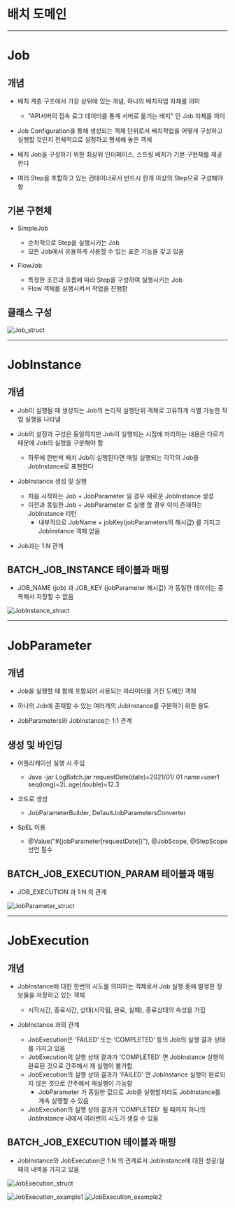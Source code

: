 
# 배치 도메인 

---

# Job

## 개념

- 배치 계층 구조에서 가장 상위에 있는 개념, 하나의 배치작업 자체를 의미

  - "API서버의 접속 로그 데이터를 통계 서버로 옮기는 배치" 인 Job 자체를 의미

- Job Configuration을 통해 생성되는 객체 단위로서 배치작업을 어떻게 구성하고 실행할 것인지 전체적으로 설정하고 명세해 놓은 객체 

- 배치 Job을 구성하기 위한 최상위 인터페이스, 스프링 배치가 기본 구현체를 제공한다

- 여러 Step을 포함하고 있는 컨테이너로서 반드시 한개 이상의 Step으로 구성해야 함


## 기본 구현체

- SimpleJob

  - 순차적으로 Step을 실행시키는 Job
  - 모든 Job에서 유용하게 사용할 수 있는 표준 기능을 갖고 있음

- FlowJob

  - 특정한 조건과 흐름에 따라 Step을 구성하여 실행시키는 Job
  - Flow 객체를 실행시켜서 작업을 진행함 


## 클래스 구성

![Job_struct](img/Job_struct.png)


--- 

# JobInstance

## 개념 

- Job이 실행될 때 생성되는 Job의 논리적 실행단위 객체로 고유하게 식별 가능한 작업 실행을 나타냄

- Job의 설정과 구성은 동일하지만 Job이 실행되는 시점에 처리하는 내용은 다르기 때문에 Job의 실행을 구분해야 함

  - 하루에 한번씩 배치 Job이 실행된다면 매일 실행되는 각각의 Job을 JobInstance로 표현한다

- JobInstance 생성 및 실행

  - 처음 시작하는 Job + JobParameter 일 경우 새로운 JobInstance 생성
  - 이전과 동일한 Job + JobParameter 로 실행 할 경우 이미 존재하는 JobInstance 리턴
     - 내부적으로 JobName + jobKey(jobParameters의 해시값) 를 가지고 JobInstance 객체 얻음

- Job과는 1:N 관계

## BATCH_JOB_INSTANCE 테이블과 매핑 

- JOB_NAME (job) 과 JOB_KEY (jobParameter 해시값) 가 동일한 데이터는 중복해서 저장할 수 없음 


![JobInstance_struct](img/JobInstance_struct.png)


---

# JobParameter

## 개념

- Job을 실행할 때 함께 포함되어 사용되는 파라미터를 가진 도메인 객체

- 하나의 Job에 존재할 수 있는 여러개의 JobInstance를 구분하기 위한 용도

- JobParameters와 JobInstance는 1:1 관계

## 생성 및 바인딩

- 어플리케이션 실행 시 주입

  - Java -jar LogBatch.jar requestDate(date)=2021/01/ 01 name=user1 seq(long)=2L age(double)=12.3

- 코드로 생성

  - JobParameterBuilder, DefaultJobParametersConverter

- SpEL 이용 

  - @Value("#{jobParameter[requestDate]}"), @JobScope, @StepScope 선언 필수 
  
## BATCH_JOB_EXECUTION_PARAM 테이블과 매핑

- JOB_EXECUTION 과 1:N 의 관계 

![JobParameter_struct](img/JobParameter_struct.png)


---

# JobExecution

## 개념

- JobInstance에 대한 한번의 시도를 의미하는 객체로서 Job 실행 중에 발생한 정보들을 저장하고 있는 객체

  - 시작시간, 종료시간, 상태(시작됨, 완료, 실패), 종료상태의 속성을 가짐

- JobInstance 과의 관계

  - JobExecution은 'FAILED' 또는 'COMPLETED' 등의 Job의 실행 결과 상태를 가지고 있음
  - JobExecution의 실행 상태 결과가 'COMPLETED' 면 JobInstance 실행이 완료된 것으로 간주해서 재 실행이 불가함
  - JobExecution의 실행 상태 결과가 'FAILED' 면 JobInstance 실행이 완료되지 않은 것으로 간주해서 재실행이 가능함
    - JobParameter 가 동일한 값으로 Job을 실행할지라도 JobInstance를 계속 실행할 수 있음 
  - JobExecution의 실행 상태 결과가 'COMPLETED' 될 때까지 하나의 JobInstance 내에서 여러번의 시도가 생길 수 있음

## BATCH_JOB_EXECUTION 테이블과 매핑

- JobInstance와 JobExecution은 1:N 의 관계로서 JobInstance에 대한 성공/실패의 내역을 가지고 있음

![JobExecution_struct](img/JobExecution_struct.png)

![JobExecution_example1](img/JobExecution_example1.png)
![JobExecution_example2](img/JobExecution_example2.png)

